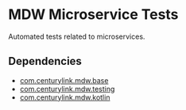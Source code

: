 # MDW Microservice Tests
Automated tests related to microservices.

## Dependencies
  - [com.centurylink.mdw.base](https://github.com/CenturyLinkCloud/mdw/blob/master/mdw-workflow/assets/com/centurylink/mdw/base/readme.md)
  - [com.centurylink.mdw.testing](https://github.com/CenturyLinkCloud/mdw/blob/master/mdw-workflow/assets/com/centurylink/mdw/testing/readme.md)
  - [com.centurylink.mdw.kotlin](https://github.com/CenturyLinkCloud/mdw/blob/master/mdw-workflow/assets/com/centurylink/mdw/kotlin/readme.md)

